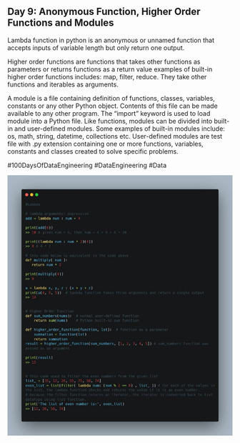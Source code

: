 ## Day 9: Anonymous Function, Higher Order Functions and Modules

Lambda function in python is an anonymous or unnamed function that accepts inputs of variable length but only return one output.

Higher order functions are functions that takes other functions as parameters or returns functions as a return value examples of built-in higher order functions includes: map, filter, reduce. They take other functions and iterables as arguments.

A module is a file containing definition of functions, classes, variables, constants or any other Python object. Contents of this file can be made available to any other program. The “import” keyword is used to load module into a Python file. Like functions, modules can be divided into built-in and user-defined modules.
Some examples of built-in modules include: os, math, string, datetime, collections etc. User-defined modules are test file with .py extension containing one or more functions, variables, constants and classes created to solve specific problems.

#100DaysOfDataEngineering  #DataEngineering  #Data

![lambda function examples](1698516551360.jpg)
